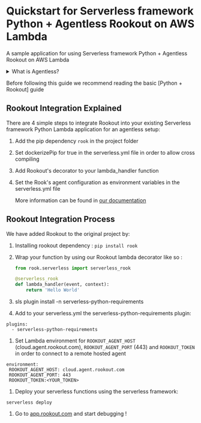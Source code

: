 # Quickstart for Serverless framework Python + Agentless Rookout on AWS Lambda

A sample application for using Serverless framework Python + Agentless Rookout on AWS Lambda
<details>
<summary>What is Agentless?</summary>
<p>
Instead of having to install your own Agent own the machine you are running the code from,
you can use one of our hosted Agents and just tell the Rook to connect to it.<br/>
For more information you can see <a href="https://docs.rookout.com/docs/installation-agent-remote.html">our documentation</a>
</p>
</details>


Before following this guide we recommend reading the basic [Python + Rookout] guide


## Rookout Integration Explained

There are 4 simple steps to integrate Rookout into your existing Serverless framework Python Lambda application for an agentless setup:

1. Add the pip dependency `rook` in the project folder

1. Set dockerizePip for true in the serverless.yml file in order to allow cross compiling 

1. Add Rookout's decorator to your lambda_handler function

1. Set the Rook's agent configuration as environment variables in the serverless.yml file
    
    More information can be found in [our documentation](https://docs.rookout.com/docs/installation-agent-remote.html)

## Rookout Integration Process

We have added Rookout to the original project by:
1. Installing rookout dependency : `pip install rook` 

1. Wrap your function by using our Rookout lambda decorator like so :
    ```python
    from rook.serverless import serverless_rook

    @serverless_rook
    def lambda_handler(event, context):
        return 'Hello World'
    ```

1. sls plugin install -n serverless-python-requirements

1. Add to your serverless.yml the serverless-python-requirements plugin:

```
plugins:
  - serverless-python-requirements
```

1. Set Lambda environment for `ROOKOUT_AGENT_HOST` (cloud.agent.rookout.com), `ROOKOUT_AGENT_PORT` (443) and `ROOKOUT_TOKEN` in order to connect to a remote hosted agent

```
environment:
 ROOKOUT_AGENT_HOST: cloud.agent.rookout.com
 ROOKOUT_AGENT_PORT: 443
 ROOKOUT_TOKEN:<YOUR_TOKEN>
```

1. Deploy your serverless functions using the serverless framework:

```
serverless deploy 
```

1. Go to [app.rookout.com](https://app.rookout.com) and start debugging !

